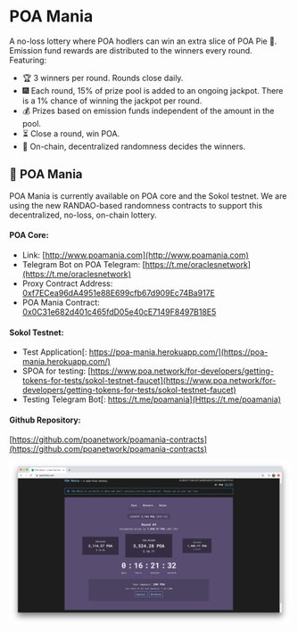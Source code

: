 # POA Mania

A no-loss lottery where POA hodlers can win an extra slice of POA Pie 🥧. Emission fund rewards are distributed to the winners every round. Featuring:

* 🏆 3 winners per round. Rounds close daily.
* 🎆 Each round, 15% of prize pool is added to an ongoing jackpot. There is a 1% chance of winning the jackpot per round.
* 💰 Prizes based on emission funds independent of the amount in the pool.
* ⏳ Close a round, win POA. 
* 🎲 On-chain, decentralized randomness decides the winners.

## 🎲 POA Mania 

POA Mania is currently available on POA core and the Sokol testnet. We are using the new RANDAO-based randomness contracts to support this decentralized, no-loss, on-chain lottery. 

#### **POA Core:**

* Link: [http://www.poamania.com](http://www.poamania.com)
* Telegram Bot on POA Telegram: [https://t.me/oraclesnetwork](https://t.me/oraclesnetwork) 
* Proxy Contract Address: [0xf7ECea96dA4951e88E699cfb67d909Ec74Ba917E](https://blockscout.com/poa/core/address/0xf7ECea96dA4951e88E699cfb67d909Ec74Ba917E/transactions)
* POA Mania Contract: [0x0C31e682d401c465fdD05e40cE7149F8497B18E5](https://blockscout.com/poa/core/address/0x0C31e682d401c465fdD05e40cE7149F8497B18E5)

#### **Sokol Testnet:**

* Test Application[: https://poa-mania.herokuapp.com/](https://poa-mania.herokuapp.com/)
* SPOA for testing: [https://www.poa.network/for-developers/getting-tokens-for-tests/sokol-testnet-faucet](https://www.poa.network/for-developers/getting-tokens-for-tests/sokol-testnet-faucet)
* Testing Telegram Bot[: https://t.me/poamania](Https://t.me/poamania)

#### Github Repository:

[https://github.com/poanetwork/poamania-contracts](https://github.com/poanetwork/poamania-contracts)

![](../../.gitbook/assets/poamania.png)



